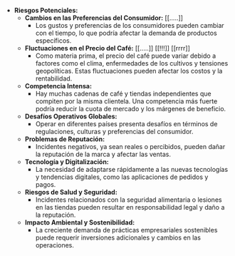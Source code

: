 - **Riesgos Potenciales:**
	- **Cambios en las Preferencias del Consumidor:** [[.....]]
		- Los gustos y preferencias de los consumidores pueden cambiar con el tiempo, lo que podría afectar la demanda de productos específicos.
	- **Fluctuaciones en el Precio del Café:** [[.....]] [[!!!]] [[rrrr]]
		- Como materia prima, el precio del café puede variar debido a factores como el clima, enfermedades de los cultivos y tensiones geopolíticas. Estas fluctuaciones pueden afectar los costos y la rentabilidad.
	- **Competencia Intensa:**
		- Hay muchas cadenas de café y tiendas independientes que compiten por la misma clientela. Una competencia más fuerte podría reducir la cuota de mercado y los márgenes de beneficio.
	- **Desafíos Operativos Globales:**
		- Operar en diferentes países presenta desafíos en términos de regulaciones, culturas y preferencias del consumidor.
	- **Problemas de Reputación:**
		- Incidentes negativos, ya sean reales o percibidos, pueden dañar la reputación de la marca y afectar las ventas.
	- **Tecnología y Digitalización:**
		- La necesidad de adaptarse rápidamente a las nuevas tecnologías y tendencias digitales, como las aplicaciones de pedidos y pagos.
	- **Riesgos de Salud y Seguridad:**
		- Incidentes relacionados con la seguridad alimentaria o lesiones en las tiendas pueden resultar en responsabilidad legal y daño a la reputación.
	- **Impacto Ambiental y Sostenibilidad:**
		- La creciente demanda de prácticas empresariales sostenibles puede requerir inversiones adicionales y cambios en las operaciones.